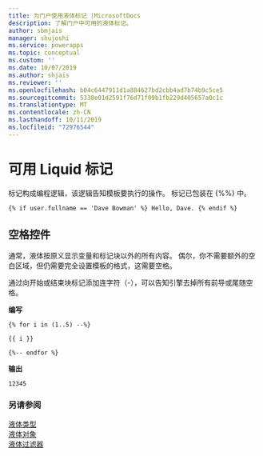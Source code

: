 ```yaml
---
title: 为门户使用液体标记 |MicrosoftDocs
description: 了解门户中可用的液体标记。
author: sbmjais
manager: shujoshi
ms.service: powerapps
ms.topic: conceptual
ms.custom: ''
ms.date: 10/07/2019
ms.author: shjais
ms.reviewer: ''
ms.openlocfilehash: b04c6447911d1a884627bd2cbb4ad7b74b9c5ce5
ms.sourcegitcommit: 5338e01d2591f76d71f09b1fb229d405657a0c1c
ms.translationtype: MT
ms.contentlocale: zh-CN
ms.lasthandoff: 10/11/2019
ms.locfileid: "72976544"
---
```

# <a name="available-liquid-tags"></a>可用 Liquid 标记

标记构成编程逻辑，该逻辑告知模板要执行的操作。 标记已包装在 {%%} 中。

```
{% if user.fullname == 'Dave Bowman' %} Hello, Dave. {% endif %}
```

## <a name="whitespace-control"></a>空格控件

通常，液体按原义显示变量和标记块以外的所有内容。 偶尔，你不需要额外的空白区域，但仍需要完全设置模板的格式，这需要空格。

通过向开始或结束块标记添加连字符（-），可以告知引擎去掉所有前导或尾随空格。

**编写**

```
{% for i in (1..5) --%}

{{ i }}

{%-- endfor %}
```

**输出**

```
12345
```
### <a name="see-also"></a>另请参阅

[液体类型](liquid-types.md)  
[液体对象](liquid-objects.md)  
[液体过滤器](liquid-filters.md) 
